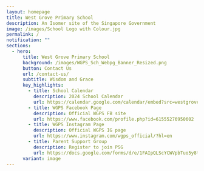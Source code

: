 ```yaml
---
layout: homepage
title: West Grove Primary School
description: An Isomer site of the Singapore Government
image: /images/School Logo with Colour.jpg
permalink: /
notification: ""
sections:
  - hero:
      title: West Grove Primary School
      background: /images/WGPS_Sch_Webpg_Banner_Resized.png
      button: Contact Us
      url: /contact-us/
      subtitle: Wisdom and Grace
      key_highlights:
        - title: School Calendar
          description: 2024 School Calendar
          url: https://calendar.google.com/calendar/embed?src=westgroveps1%40gmail.com&ctz=Asia%2FSingapore
        - title: WGPS Facebook Page
          description: Official WGPS FB site
          url: https://www.facebook.com/profile.php?id=61555276950602
        - title: WGPS Instagram Page
          description: Official WGPS IG page
          url: https://www.instagram.com/wgps_official/?hl=en
        - title: Parent Support Group
          description: Register to join PSG
          url: https://docs.google.com/forms/d/e/1FAIpQLScYCWVpbTuo5y8twcJJnxUhCTlbLCVXISki_8GYJbizF8DOGA/viewform
      variant: image
---
```

